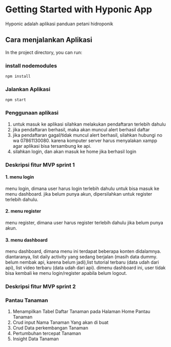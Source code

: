# Getting Started with Hyponic App

Hyponic adalah aplikasi panduan petani hidroponik

## Cara menjalankan Aplikasi

In the project directory, you can run:

### install nodemodules

<code>npm install</code>

### Jalankan Aplikasi

<code>npm start</code>

### Penggunaan aplikasi

1. untuk masuk ke aplikasi silahkan melakukan pendaftaran terlebih dahulu
2. jika pendaftaran berhasil, maka akan muncul alert berhasil daftar
3. jika pendaftaran gagal/tidak muncul alert berhasil, silahkan hubungi no wa 07861130080. karena komputer server harus menyalakan xampp agar aplikasi bisa tersambung ke api.
4. silahkan login, dan akan masuk ke home jika berhasil login

### Deskripsi fitur MVP sprint 1
#### 1. menu login
menu login, dimana user harus login terlebih dahulu untuk bisa masuk ke menu dashboard. jika belum punya akun, dipersilahkan untuk register terlebih dahulu.
#### 2. menu register
menu register, dimana user harus register terlebih dahulu jika belum punya akun.
#### 3. menu dashboard
menu dashboard, dimana menu ini terdapat beberapa konten didalamnya. diantaranya, list daily activity yang sedang berjalan (masih data dummy. belum nembak api, karena belum jadi),list tutorial terbaru (data udah dari api), list video terbaru (data udah dari api). dimenu dashboard ini, user tidak bisa kembali ke menu login/register apabila belum logout.
### Deskripsi fitur MVP sprint 2
### Pantau Tanaman
1. Menampilkan Tabel Daftar Tanaman pada Halaman Home Pantau Tanaman
2. Crud input Nama Tanaman Yang akan di buat
3. Crud Data perkembangan Tanaman
4. Pertumbuhan tercepat Tanaman
5. Insight Data Tanaman
